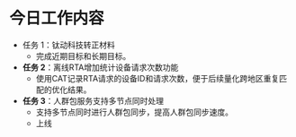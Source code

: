 # 今日工作内容
- 任务 1：钛动科技转正材料
    - 完成近期目标和长期目标。
- **任务 2**：离线RTA增加统计设备请求次数功能
    - 使用CAT记录RTA请求的设备ID和请求次数，便于后续量化跨地区重复匹配的优化结果。
- **任务 3**：人群包服务支持多节点同时处理
    - 支持多节点同时进行人群包同步，提高人群包同步速度。
    - 上线
